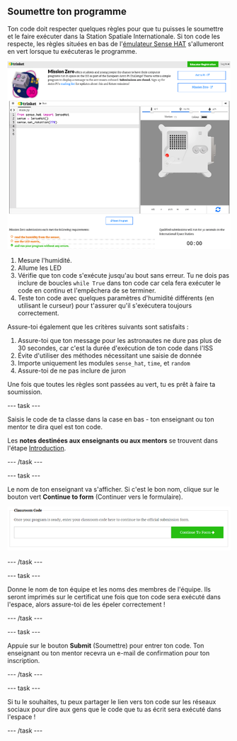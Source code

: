 ## Soumettre ton programme

Ton code doit respecter quelques règles pour que tu puisses le soumettre et le faire exécuter dans la Station Spatiale Internationale. Si ton code les respecte, les règles situées en bas de l'[émulateur Sense HAT](https://trinket.io/mission-zero) s'allumeront en vert lorsque tu exécuteras le programme.

![Une capture d'écran des pages Trinket de Mission Zero montrant le bouton de soumission et les vérifications des critères sur la gauche. Les deux premiers ("lire l'humidité" et "utiliser les LED") sont en texte orange, celui du bas ("fonctionne sans erreur") est vert ](images/validation.png)

1. Mesure l'humidité.
1. Allume les LED
1. Vérifie que ton code s'exécute jusqu'au bout sans erreur. Tu ne dois pas inclure de boucles `while True` dans ton code car cela fera exécuter le code en continu et l'empêchera de se terminer.
1. Teste ton code avec quelques paramètres d'humidité différents (en utilisant le curseur) pour t'assurer qu'il s'exécutera toujours correctement.

Assure-toi également que les critères suivants sont satisfaits :

1. Assure-toi que ton message pour les astronautes ne dure pas plus de 30 secondes, car c'est la durée d'exécution de ton code dans l'ISS
1. Évite d'utiliser des méthodes nécessitant une saisie de donnée
1. Importe uniquement les modules `sense_hat`, `time`, et `random`
1. Assure-toi de ne pas inclure de juron

Une fois que toutes les règles sont passées au vert, tu es prêt à faire ta soumission.

--- task ---

Saisis le code de ta classe dans la case en bas - ton enseignant ou ton mentor te dira quel est ton code.

Les **notes destinées aux enseignants ou aux mentors** se trouvent dans l'étape [Introduction](https://projects.raspberrypi.org/fr-FR/projects/astro-pi-mission-zero/1).

--- /task ---

--- task ---

Le nom de ton enseignant va s'afficher. Si c'est le bon nom, clique sur le bouton vert **Continue to form** (Continuer vers le formulaire).

![Continuer vers le formulaire](images/continue-to-form.png)

--- /task ---

--- task ---

Donne le nom de ton équipe et les noms des membres de l'équipe. Ils seront imprimés sur le certificat une fois que ton code sera exécuté dans l'espace, alors assure-toi de les épeler correctement !

--- /task ---

--- task ---

Appuie sur le bouton **Submit** (Soumettre) pour entrer ton code. Ton enseignant ou ton mentor recevra un e-mail de confirmation pour ton inscription.

--- /task ---

--- task ---

Si tu le souhaites, tu peux partager le lien vers ton code sur les réseaux sociaux pour dire aux gens que le code que tu as écrit sera exécuté dans l'espace !

--- /task ---
